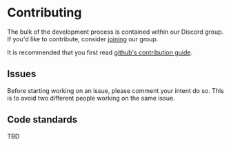 # Contributing
The bulk of the development process is contained within our Discord group. If you'd like to contribute, consider [joining](https://discordapp.com/invite/NACP6WZ) our group.

It is recommended that you first read [github's contribution guide](https://github.com/firstcontributions/first-contributions).

## Issues
Before starting working on an issue, please comment your intent do so. This is to avoid two different people working on the same issue.

## Code standards
TBD